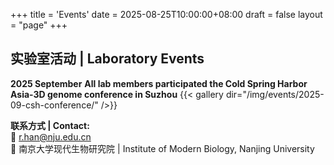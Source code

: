 +++
title = 'Events'
date = 2025-08-25T10:00:00+08:00
draft = false
layout = "page"
+++

## 实验室活动 | Laboratory Events

**2025 September** 
**All lab members participated the Cold Spring Harbor Asia-3D genome conference in Suzhou**
{{< gallery dir="/img/events/2025-09-csh-conference/" />}}

**联系方式 | Contact:**  
📧 r.han@nju.edu.cn  
📍 南京大学现代生物研究院 | Institute of Modern Biology, Nanjing University
